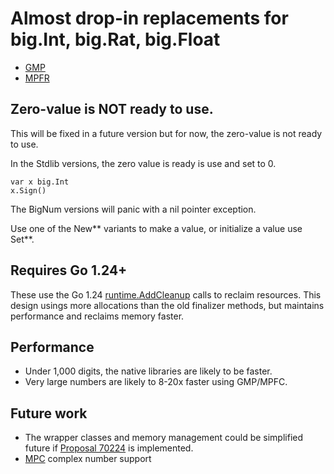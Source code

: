 # Almost drop-in replacements for big.Int, big.Rat, big.Float

* [GMP](https://gmplib.org/)
* [MPFR](https://www.mpfr.org/)

## Zero-value is **NOT** ready to use.

This will be fixed in a future version but for now, the zero-value is not ready to use.

In the Stdlib versions, the zero value is ready is use and set to 0. 

```
var x big.Int
x.Sign()
```

The BigNum versions will panic with a nil pointer exception.

Use one of the New** variants to make a value, or initialize a value use Set**.

## Requires Go 1.24+

These use the Go 1.24 [runtime.AddCleanup](https://go.dev/blog/cleanups-and-weak) calls to reclaim resources.  This design usings more allocations than the old finalizer methods, but maintains performance and reclaims memory faster.

## Performance

* Under 1,000 digits, the native libraries are likely to be faster.
* Very large numbers are likely to 8-20x faster using GMP/MPFC.

## Future work

* The wrapper classes and memory management could be simplified future if [Proposal 70224](https://github.com/golang/go/issues/70224) is implemented.
* [MPC](https://www.multiprecision.org/mpc/) complex number support

